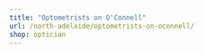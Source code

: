 ```yaml
---
title: "Optometrists on O'Connell"
url: /north-adelaide/optometrists-on-oconnell/
shop: optician
---
```

